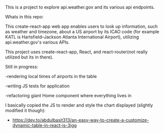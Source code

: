 This is a project to explore api.weather.gov and its various api endpoints.

Whats in this repo:

This create-react-app web app enables users to look up information, such as weather and timezone, about a US airport by its ICAO code (for example KATL is Hartsfield–Jackson Atlanta International Airport), utilizing api.weather.gov's various APIs.

This project uses create-react-app, React, and react-router(not really utilized but its in there).

Still in progress:

-rendering local times of airports in the table

-writing JS tests for application

-refactoring giant Home component where everything lives in


I basically copied the JS to render and style the chart displayed (slightly modified it though):
- https://dev.to/abdulbasit313/an-easy-way-to-create-a-customize-dynamic-table-in-react-js-3igg
